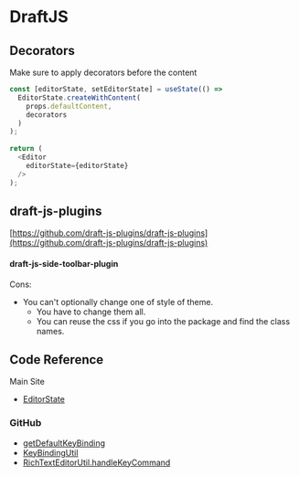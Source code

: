 # DraftJS

## Decorators

Make sure to apply decorators before the content

```typescript
const [editorState, setEditorState] = useState(() =>
  EditorState.createWithContent(
    props.defaultContent,
    decorators
  )
);
  
return (
  <Editor
    editorState={editorState}
  />
);
```

## draft-js-plugins

[https://github.com/draft-js-plugins/draft-js-plugins](https://github.com/draft-js-plugins/draft-js-plugins)

#### draft-js-side-toolbar-plugin

Cons:

* You can't optionally change one of style of theme.
  * You have to change them all.
  * You can reuse the css if you go into the package and find the class names.

## Code Reference

Main Site

* [EditorState](https://draftjs.org/docs/api-reference-editor-state)

### GitHub

* [getDefaultKeyBinding](https://github.com/facebook/draft-js/blob/585af35c3a8c31fefb64bc884d4001faa96544d3/src/component/utils/getDefaultKeyBinding.js#L61)
* [KeyBindingUtil](https://github.com/facebook/draft-js/blob/585af35c3a8c31fefb64bc884d4001faa96544d3/src/component/utils/KeyBindingUtil.js#L18)
* [RichTextEditorUtil.handleKeyCommand](https://github.com/facebook/draft-js/blob/585af35c3a8c31fefb64bc884d4001faa96544d3/src/model/modifier/RichTextEditorUtil.js#L54)

